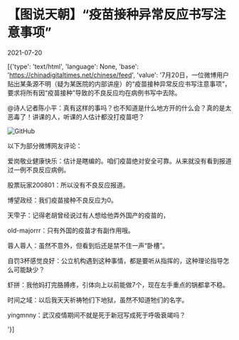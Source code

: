 # 【图说天朝】“疫苗接种异常反应书写注意事项”

2021-07-20

[{'type': 'text/html', 'language': None, 'base': 'https://chinadigitaltimes.net/chinese/feed', 'value': '7月20日，一位微博用户贴出某条源不明（疑为某医院的内部讲座）的“疫苗接种异常反应书写注意事项”，要求将所有因“疫苗接种”导致的不良反应均在病例书写中去除。



@诗人记者陈小平：真有这样的事吗？也不知道是什么地方开的什么会？真的是太恶毒了！讲课的人，听课的人估计都没打疫苗吧？

![GitHub](https://chinadigitaltimes.net/chinese/files/2021/07/image-1626778297751.png)



以下为部分微博网友评论：



爱岗敬业健康快乐：估计是瞎编的。咱们疫苗绝对安全可靠。从来就没有看到报道过一例不良反应病例。

股票玩家200801：所以没有不良反应报道。

博望政经：我们疫苗接种不良反应为0。

天雫子：记得老胡曾经说过有人想给他弄外国产的疫苗的，

old-majorrr：只有外国的疫苗才有副作用哦。

蓉人蓉人：虽然不意外，但看到后还是禁不住一声“卧槽”。

自罚3杯感觉良好：公立机构遇到这种事情，都是要听从指挥的，这种理论指导怎么可能缺少？

虾拼：我他妈打完胳膊疼，引体向上以前能做7个，现在左手重点的锅都拿不稳。

时间之域：以后我天天祈祷牠们下地狱，虽然不知道牠们的名字。

yingmnny：武汉疫情期间不就是死于新冠写成死于呼吸衰竭吗？

'}]